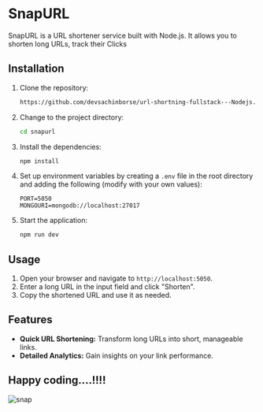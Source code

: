 # SnapURL

SnapURL is a URL shortener service built with Node.js. It allows you to shorten long URLs, track their Clicks

## Installation

1. Clone the repository:

    ```sh
    https://github.com/devsachinborse/url-shortning-fullstack---Nodejs.git
    ```

2. Change to the project directory:

    ```sh
    cd snapurl
    ```

3. Install the dependencies:

    ```sh
    npm install
    ```

4. Set up environment variables by creating a `.env` file in the root directory and adding the following (modify with your own values):

    ```env
    PORT=5050
    MONGOURI=mongodb://localhost:27017
    ```

5. Start the application:

    ```sh
    npm run dev
    ```

## Usage

1. Open your browser and navigate to `http://localhost:5050`.
2. Enter a long URL in the input field and click "Shorten".
3. Copy the shortened URL and use it as needed.

## Features

- **Quick URL Shortening:** Transform long URLs into short, manageable links.
- **Detailed Analytics:** Gain insights on your link performance.

## Happy coding....!!!!
![snap](https://github.com/devsachinborse/url-shortning-fullstack---Nodejs/assets/111965224/0319ff3d-4876-42c0-8bd8-24b0356af573)

